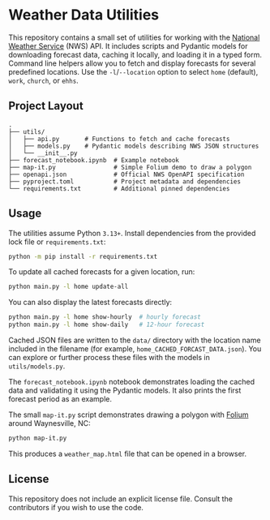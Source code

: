 # Weather Data Utilities

This repository contains a small set of utilities for working with the [National Weather Service](https://weather.gov) (NWS) API.  It includes scripts and Pydantic models for downloading forecast data, caching it locally, and loading it in a typed form.  Command line helpers allow you to fetch and display forecasts for several predefined locations. Use the ``-l``/``--location`` option to select ``home`` (default), ``work``, ``church``, or ``ehhs``.

## Project Layout

```
.
├── utils/
│   ├── api.py       # Functions to fetch and cache forecasts
│   ├── models.py    # Pydantic models describing NWS JSON structures
│   └── __init__.py
├── forecast_notebook.ipynb  # Example notebook
├── map-it.py                # Simple Folium demo to draw a polygon
├── openapi.json             # Official NWS OpenAPI specification
├── pyproject.toml           # Project metadata and dependencies
└── requirements.txt         # Additional pinned dependencies
```

## Usage

The utilities assume Python `3.13+`. Install dependencies from the provided lock file or `requirements.txt`:

```bash
python -m pip install -r requirements.txt
```

To update all cached forecasts for a given location, run:

```bash
python main.py -l home update-all
```

You can also display the latest forecasts directly:

```bash
python main.py -l home show-hourly  # hourly forecast
python main.py -l home show-daily   # 12-hour forecast
```

Cached JSON files are written to the `data/` directory with the location name included in the filename (for example, `home_CACHED_FORCAST_DATA.json`). You can explore or further process these files with the models in `utils/models.py`.

The `forecast_notebook.ipynb` notebook demonstrates loading the cached data and validating it using the Pydantic models. It also prints the first forecast period as an example.

The small `map-it.py` script demonstrates drawing a polygon with [Folium](https://python-visualization.github.io/folium/) around Waynesville, NC:

```bash
python map-it.py
```

This produces a `weather_map.html` file that can be opened in a browser.

## License

This repository does not include an explicit license file. Consult the contributors if you wish to use the code.

